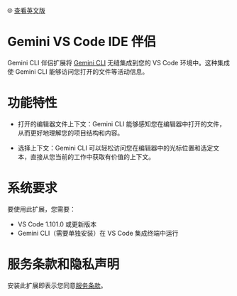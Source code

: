 🌐 [查看英文版](../../../packages/vscode-ide-companion/README.md)

# Gemini VS Code IDE 伴侣

Gemini CLI 伴侣扩展将 [Gemini CLI](https://github.com/google-gemini/gemini-cli) 无缝集成到您的 VS Code 环境中。这种集成使 Gemini CLI 能够访问您打开的文件等活动信息。

# 功能特性

- 打开的编辑器文件上下文：Gemini CLI 能够感知您在编辑器中打开的文件，从而更好地理解您的项目结构和内容。

- 选择上下文：Gemini CLI 可以轻松访问您在编辑器中的光标位置和选定文本，直接从您当前的工作中获取有价值的上下文。

# 系统要求

要使用此扩展，您需要：

- VS Code 1.101.0 或更新版本
- Gemini CLI（需要单独安装）在 VS Code 集成终端中运行

# 服务条款和隐私声明

安装此扩展即表示您同意[服务条款](https://github.com/google-gemini/gemini-cli/blob/main/docs/tos-privacy.md)。